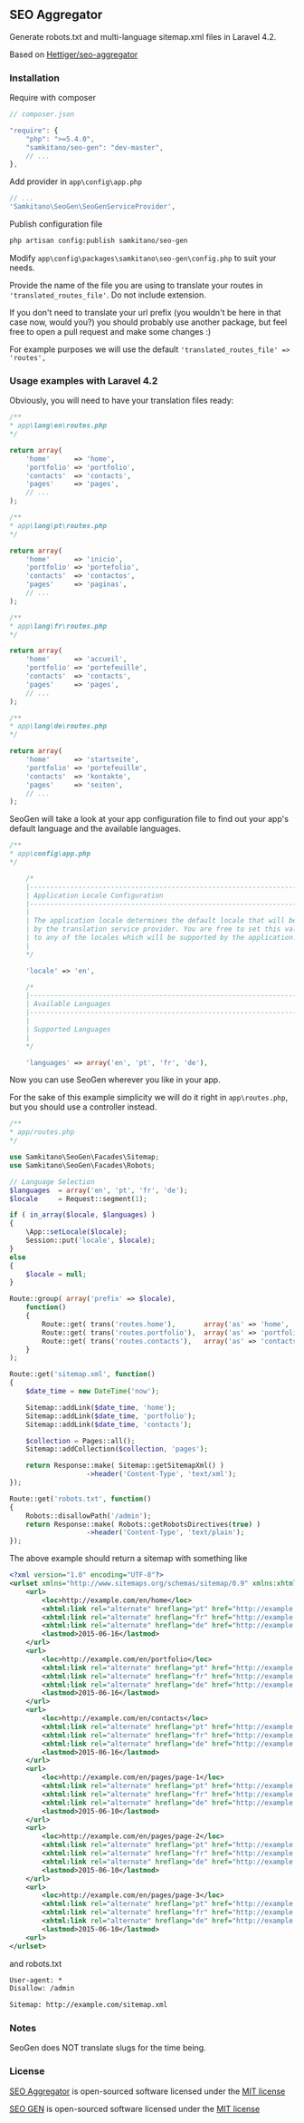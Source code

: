 ## SEO Aggregator

Generate robots.txt and multi-language sitemap.xml files in Laravel 4.2.

Based on [Hettiger/seo-aggregator](https://github.com/hettiger/seo-aggregator)

### Installation

Require with composer

```js
// composer.json

"require": {
    "php": ">=5.4.0",
    "samkitano/seo-gen": "dev-master",
    // ...
},
```

Add provider in `app\config\app.php`

```php
// ...
'Samkitano\SeoGen\SeoGenServiceProvider',
```

Publish configuration file

```bash
php artisan config:publish samkitano/seo-gen
```

Modify `app\config\packages\samkitano\seo-gen\config.php` to suit your needs.

Provide the name of the file you are using to translate your routes in `'translated_routes_file'`. Do not include extension.

If you don't need to translate your url prefix (you wouldn't be here in that case now, would you?) you should probably use another package, but feel free to open a pull request and make some changes :)

For example purposes we will use the default `'translated_routes_file' => 'routes',`

### Usage examples with Laravel 4.2

Obviously, you will need to have your translation files ready:

```php
/**
* app\lang\en\routes.php
*/

return array(
	'home'      => 'home',
	'portfolio' => 'portfolio',
	'contacts'  => 'contacts',
	'pages'     => 'pages',
	// ...
);
```

```php
/**
* app\lang\pt\routes.php
*/

return array(
	'home'      => 'inicio',
	'portfolio' => 'portefolio',
	'contacts'  => 'contactos',
	'pages'     => 'paginas',
	// ...
);
```

```php
/**
* app\lang\fr\routes.php
*/

return array(
	'home'      => 'accueil',
	'portfolio' => 'portefeuille',
	'contacts'  => 'contacts',
	'pages'     => 'pages',
	// ...
);
```

```php
/**
* app\lang\de\routes.php
*/

return array(
	'home'      => 'startseite',
	'portfolio' => 'portefeuille',
	'contacts'  => 'kontakte',
	'pages'     => 'seiten',
	// ...
);
```

SeoGen will take a look at your app configuration file to find out your app's default language and the available languages.

```php
/**
* app\config\app.php
*/

	/*
	|--------------------------------------------------------------------------
	| Application Locale Configuration
	|--------------------------------------------------------------------------
	|
	| The application locale determines the default locale that will be used
	| by the translation service provider. You are free to set this value
	| to any of the locales which will be supported by the application.
	|
	*/

	'locale' => 'en',

	/*
	|--------------------------------------------------------------------------
	| Available Languages
	|--------------------------------------------------------------------------
	|
	| Supported Languages
	|
	*/

	'languages' => array('en', 'pt', 'fr', 'de'),

```

Now you can use SeoGen wherever you like in your app.

For the sake of this example simplicity we will do it right in `app\routes.php`, but you should use a controller instead.

```php
/**
* app/routes.php
*/

use Samkitano\SeoGen\Facades\Sitemap;
use Samkitano\SeoGen\Facades\Robots;

// Language Selection
$languages  = array('en', 'pt', 'fr', 'de');
$locale     = Request::segment(1);

if ( in_array($locale, $languages) )
{
	\App::setLocale($locale);
	Session::put('locale', $locale);
}
else
{
	$locale = null;
}

Route::group( array('prefix' => $locale),
	function()
	{
		Route::get( trans('routes.home'),       array('as' => 'home',       'uses' => 'ExampleController@home') );
		Route::get( trans('routes.portfolio'),  array('as' => 'portfolio',  'uses' => 'ExampleController@portfolio') );
		Route::get( trans('routes.contacts'),   array('as' => 'contacts',   'uses' => 'ExampleController@contacts') );
	}
);

Route::get('sitemap.xml', function()
{
	$date_time = new DateTime('now');

	Sitemap::addLink($date_time, 'home');
	Sitemap::addLink($date_time, 'portfolio');
	Sitemap::addLink($date_time, 'contacts');

	$collection = Pages::all();
	Sitemap::addCollection($collection, 'pages');

	return Response::make( Sitemap::getSitemapXml() )
	               ->header('Content-Type', 'text/xml');
});

Route::get('robots.txt', function()
{
	Robots::disallowPath('/admin');
    return Response::make( Robots::getRobotsDirectives(true) )
    			   ->header('Content-Type', 'text/plain');
});

```

The above example should return a sitemap with something like

```xml
<?xml version="1.0" encoding="UTF-8"?>
<urlset xmlns="http://www.sitemaps.org/schemas/sitemap/0.9" xmlns:xhtml="http://www.w3.org/1999/xhtml">
	<url>
		<loc>http://example.com/en/home</loc>
		<xhtml:link rel="alternate" hreflang="pt" href="http://example.com/pt/inicio"/>
		<xhtml:link rel="alternate" hreflang="fr" href="http://example.com/fr/accueil"/>
		<xhtml:link rel="alternate" hreflang="de" href="http://example.com/de/startseite"/>
		<lastmod>2015-06-16</lastmod>
	</url>
	<url>
		<loc>http://example.com/en/portfolio</loc>
		<xhtml:link rel="alternate" hreflang="pt" href="http://example.com/pt/portefolio"/>
		<xhtml:link rel="alternate" hreflang="fr" href="http://example.com/fr/portefeuille"/>
		<xhtml:link rel="alternate" hreflang="de" href="http://example.com/de/portefeuille"/>
		<lastmod>2015-06-16</lastmod>
	</url>
	<url>
		<loc>http://example.com/en/contacts</loc>
		<xhtml:link rel="alternate" hreflang="pt" href="http://example.com/pt/contactos"/>
		<xhtml:link rel="alternate" hreflang="fr" href="http://example.com/fr/contacts"/>
		<xhtml:link rel="alternate" hreflang="de" href="http://example.com/de/kontakte"/>
		<lastmod>2015-06-16</lastmod>
	</url>
	<url>
		<loc>http://example.com/en/pages/page-1</loc>
		<xhtml:link rel="alternate" hreflang="pt" href="http://example.com/pt/paginas/page-1"/>
		<xhtml:link rel="alternate" hreflang="fr" href="http://example.com/fr/pages/page-1"/>
		<xhtml:link rel="alternate" hreflang="de" href="http://example.com/de/seiten/page-1"/>
		<lastmod>2015-06-10</lastmod>
	</url>
	<url>
		<loc>http://example.com/en/pages/page-2</loc>
		<xhtml:link rel="alternate" hreflang="pt" href="http://example.com/pt/paginas/page-2"/>
		<xhtml:link rel="alternate" hreflang="fr" href="http://example.com/fr/pages/page-2"/>
		<xhtml:link rel="alternate" hreflang="de" href="http://example.com/de/seiten/page-2"/>
		<lastmod>2015-06-10</lastmod>
	</url>
	<url>
		<loc>http://example.com/en/pages/page-3</loc>
		<xhtml:link rel="alternate" hreflang="pt" href="http://example.com/pt/paginas/page-3"/>
		<xhtml:link rel="alternate" hreflang="fr" href="http://example.com/fr/pages/page-3"/>
		<xhtml:link rel="alternate" hreflang="de" href="http://example.com/de/seiten/page-3"/>
		<lastmod>2015-06-10</lastmod>
	<url>
</urlset>
```

and robots.txt

```txt
User-agent: *
Disallow: /admin

Sitemap: http://example.com/sitemap.xml
```

### Notes
SeoGen does NOT translate slugs for the time being.

### License

[SEO Aggregator](https://github.com/hettiger/seo-aggregator) is open-sourced software licensed under the [MIT license](http://opensource.org/licenses/MIT)

[SEO GEN](https://github.com/samkitano/seo-gen) is open-sourced software licensed under the [MIT license](http://opensource.org/licenses/MIT)